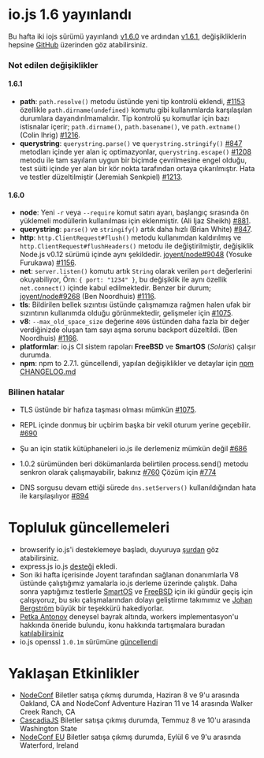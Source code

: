 # io.js 1.6 yayınlandı
Bu hafta iki iojs sürümü yayınlandı [v1.6.0](https://iojs.org/dist/v1.6.0/) ve ardından  [v1.6.1](https://iojs.org/dist/v1.6.1/), değişikliklerin hepsine [GitHub](https://github.com/iojs/io.js/blob/v1.x/CHANGELOG.md) üzerinden göz atabilirsiniz.

### Not edilen değişiklikler

#### 1.6.1

* **path**: `path.resolve()` metodu üstünde yeni tip kontrolü eklendi, [#1153](https://github.com/iojs/io.js/pull/1153) özellikle `path.dirname(undefined)` komutu gibi kullanımlarda karşılaşılan durumlara dayandırılmamalıdır. Tip kontrolü şu komutlar için bazı istisnalar içerir; `path.dirname()`, `path.basename()`, ve `path.extname()` (Colin Ihrig) [#1216](https://github.com/iojs/io.js/pull/1216).
* **querystring**: `querystring.parse()` ve `querystring.stringify()` [#847](https://github.com/iojs/io.js/pull/847) metodları içinde yer alan iç optimazyonlar, `querystring.escape()` [#1208](https://github.com/iojs/io.js/issues/1208) metodu ile tam sayıların uygun bir biçimde çevrilmesine engel olduğu, test süiti içinde yer alan bir kör nokta tarafından ortaya çıkarılmıştır. Hata ve testler düzeltilmiştir (Jeremiah Senkpiel) [#1213](https://github.com/iojs/io.js/pull/1213).

#### 1.6.0

* **node**: Yeni `-r` veya `--require` komut satırı ayarı, başlangıç sırasında ön yüklemeli modüllerin kullanılması için eklenmiştir. (Ali Ijaz Sheikh) [#881](https://github.com/iojs/io.js/pull/881).
* **querystring**: `parse()` ve `stringify()` artık daha hızlı (Brian White) [#847](https://github.com/iojs/io.js/pull/847).
* **http**: `http.ClientRequest#flush()` metodu kullanımdan kaldırılmış ve `http.ClientRequest#flushHeaders()` metodu ile değiştirilmiştir, değişiklik Node.js v0.12 sürümü içinde aynı şekildedir. [joyent/node#9048](https://github.com/joyent/node/pull/9048) (Yosuke Furukawa) [#1156](https://github.com/iojs/io.js/pull/1156).
* **net**: `server.listen()` komutu artık `String` olarak verilen `port` değerlerini okuyabiliyor, Örn: `{ port: "1234" }`, bu değişiklik ile aynı özellik `net.connect()` içinde kabul edilmektedir. Benzer bir durum; [joyent/node#9268](https://github.com/joyent/node/pull/9268) (Ben Noordhuis) [#1116](https://github.com/iojs/io.js/pull/1116).
* **tls**: Bildirilen bellek sızıntısı üstünde çalışmamıza rağmen halen ufak bir sızıntının kullanımda olduğu görünmektedir, gelişmeler için [#1075](https://github.com/iojs/io.js/issues/1075).
* **v8**: `--max_old_space_size` değerine `4096` üstünden daha fazla bir değer verdiğinizde oluşan tam sayı aşma sorunu backport düzeltildi. (Ben Noordhuis) [#1166](https://github.com/iojs/io.js/pull/1166).
* **platformlar**: io.js CI sistem rapoları **FreeBSD** ve **SmartOS** (_Solaris_) çalışır durumda.
* **npm**: npm to 2.7.1. güncellendi, yapılan değişiklikler ve detaylar için [npm CHANGELOG.md](https://github.com/npm/npm/blob/master/CHANGELOG.md#v271-2015-03-05)

### Bilinen hatalar

* TLS üstünde bir hafıza taşması olması mümkün [#1075](https://github.com/iojs/io.js/issues/1075).
* REPL içinde donmuş bir uçbirim başka bir vekil oturum yerine geçebilir. [#690](https://github.com/iojs/io.js/issues/690)
* Şu an için statik kütüphaneleri io.js ile derlemeniz mümkün değil [#686](https://github.com/iojs/io.js/issues/686)

* 1.0.2 sürümünden beri dökümanlarda belirtilen process.send() metodu senkron olarak çalışmayabilir, bakınız [#760](https://github.com/iojs/io.js/issues/760) Çözüm için [#774](https://github.com/iojs/io.js/issues/774)

* DNS sorgusu devam ettiği sürede `dns.setServers()` kullanıldığından hata ile karşılaşılıyor [#894](https://github.com/iojs/io.js/issues/894)

# Topluluk güncellemeleri

* browserify io.js'i desteklemeye başladı, duyuruya [şurdan](https://twitter.com/yosuke_furukawa/status/577150547850969088) göz atabilirsiniz.
* express.js io.js [desteği](https://github.com/strongloop/express/commit/165660811aa9ba5f3733a7b033894f3d9a9c5e60) ekledi.
* Son iki hafta içerisinde Joyent tarafından sağlanan donanımlarla V8 üstünde çalıştığımız yamalarla io.js derleme üzerinde çalıştık. Daha sonra yaptığımız testlerle [SmartOS](https://github.com/iojs/build/pull/64) ve [FreeBSD](https://github.com/iojs/io.js/pull/1167) için iki gündür geçiş için çalışıyoruz, bu sıkı çalışmalarından dolayı geliştirme takımımız ve [Johan Bergström](https://github.com/jbergstroem) büyük bir teşekkürü hakediyorlar.
* [Petka Antonov](https://github.com/petkaantonov) deneysel bayrak altında, workers implementasyon'u hakkında öneride bulundu, konu hakkında tartışmalara buradan [katılabilirsiniz](https://github.com/iojs/io.js/pull/1159)
* io.js openssl `1.0.1m` sürümüne [güncellendi](https://github.com/iojs/io.js/pull/1206) 

# Yaklaşan Etkinlikler

* [NodeConf](http://nodeconf.com/) Biletler satışa çıkmış durumda, Haziran 8 ve 9'u arasında Oakland, CA and NodeConf Adventure Haziran 11 ve 14 arasında Walker Creek Ranch, CA
* [CascadiaJS](http://2015.cascadiajs.com/) Biletler satışa çıkmış durumda, Temmuz 8 ve 10'u arasında Washington State
* [NodeConf EU](http://nodeconf.eu/) Biletler satışa çıkmış durumda, Eylül 6 ve  9'u arasında  Waterford, Ireland
